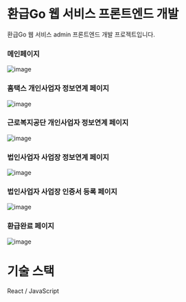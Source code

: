 # 환급Go 웹 서비스 프론트엔드 개발

환급Go 웹 서비스 admin 프론트엔드 개발 프로젝트입니다.

### 메인페이지
![image](https://github.com/Fnv-RefundGo/Client/assets/101381192/a5aaee7b-d2d6-427c-a6d9-b137ae41d48c)

### 홈택스 개인사업자 정보연계 페이지
![image](https://github.com/Fnv-RefundGo/Client/assets/101381192/90597fb6-1c92-484f-8265-109ebc12c544)

### 근로복지공단 개인사업자 정보연계 페이지
![image](https://github.com/Fnv-RefundGo/Client/assets/101381192/dda651a5-88f7-4514-849f-aa229bfdf473)

### 법인사업자 사업장 정보연계 페이지
![image](https://github.com/Fnv-RefundGo/Client/assets/101381192/6c175bbd-59b0-4ab4-85d6-38462ce113e6)

### 법인사업자 사업장 인증서 등록 페이지
![image](https://github.com/Fnv-RefundGo/Client/assets/101381192/e175c9f1-a45b-40cb-9fbc-dcd77fbee4bf)

### 환급완료 페이지
![image](https://github.com/Fnv-RefundGo/Client/assets/101381192/c19850ce-f7e6-4a94-9538-73bb8707fc0f)

# 기술 스택
React / JavaScript
